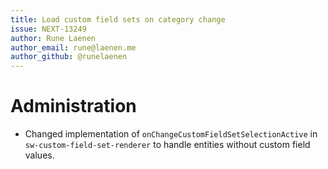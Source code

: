 ```yaml
---
title: Load custom field sets on category change
issue: NEXT-13249
author: Rune Laenen
author_email: rune@laenen.me
author_github: @runelaenen
---
```

# Administration
* Changed implementation of `onChangeCustomFieldSetSelectionActive` in `sw-custom-field-set-renderer` to handle entities without custom field values.
